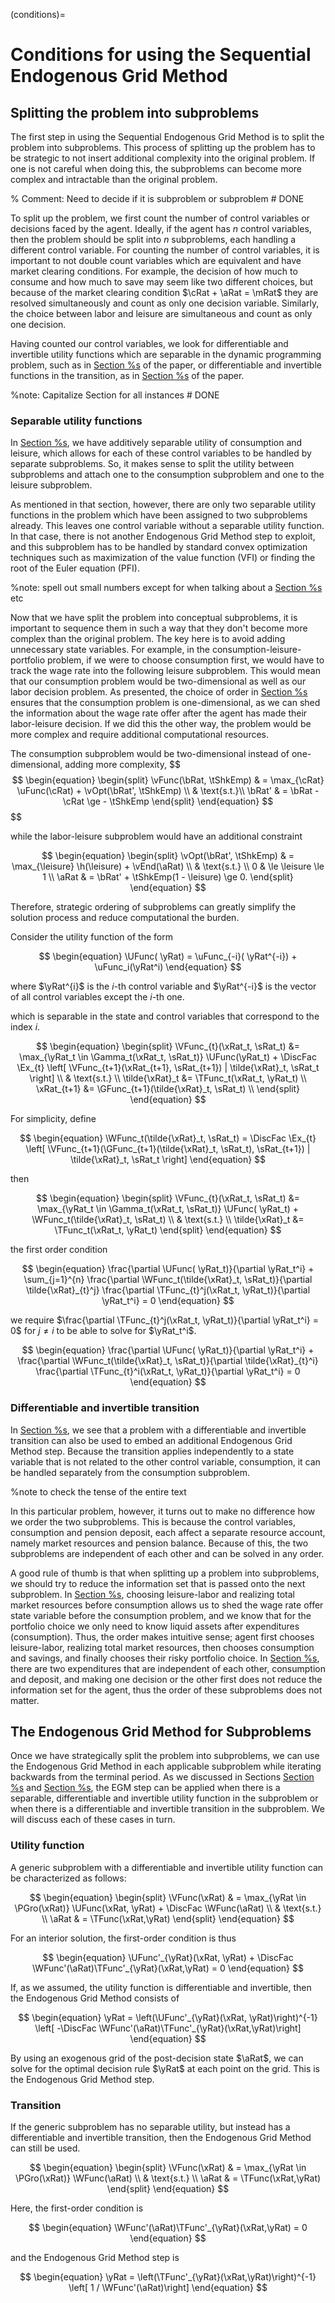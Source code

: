 (conditions)=

# Conditions for using the Sequential Endogenous Grid Method

## Splitting the problem into subproblems

The first step in using the Sequential Endogenous Grid Method is to split the problem into subproblems. This process of splitting up the problem has to be strategic to not insert additional complexity into the original problem. If one is not careful when doing this, the subproblems can become more complex and intractable than the original problem.

% Comment: Need to decide if it is subproblem or subproblem # DONE

To split up the problem, we first count the number of control variables or decisions faced by the agent. Ideally, if the agent has $n$ control variables, then the problem should be split into $n$ subproblems, each handling a different control variable. For counting the number of control variables, it is important to not double count variables which are equivalent and have market clearing conditions. For example, the decision of how much to consume and how much to save may seem like two different choices, but because of the market clearing condition $\cRat + \aRat = \mRat$ they are resolved simultaneously and count as only one decision variable. Similarly, the choice between labor and leisure are simultaneous and count as only one decision.

Having counted our control variables, we look for differentiable and invertible utility functions which are separable in the dynamic programming problem, such as in [Section %s](#method) of the paper, or differentiable and invertible functions in the transition, as in [Section %s](#multdim) of the paper.

%note: Capitalize Section for all instances # DONE

### Separable utility functions

In [Section %s](#method), we have additively separable utility of consumption and leisure, which allows for each of these control variables to be handled by separate subproblems. So, it makes sense to split the utility between subproblems and attach one to the consumption subproblem and one to the leisure subproblem.

As mentioned in that section, however, there are only two separable utility functions in the problem which have been assigned to two subproblems already. This leaves one control variable without a separable utility function. In that case, there is not another Endogenous Grid Method step to exploit, and this subproblem has to be handled by standard convex optimization techniques such as maximization of the value function (VFI) or finding the root of the Euler equation (PFI).

%note: spell out small numbers except for when talking about a [Section %s](#multdim) etc

Now that we have split the problem into conceptual subproblems, it is important to sequence them in such a way that they don't become more complex than the original problem. The key here is to avoid adding unnecessary state variables. For example, in the consumption-leisure-portfolio problem, if we were to choose consumption first, we would have to track the wage rate into the following leisure subproblem. This would mean that our consumption problem would be two-dimensional as well as our labor decision problem. As presented, the choice of order in [Section %s](#method) ensures that the consumption problem is one-dimensional, as we can shed the information about the wage rate offer after the agent has made their labor-leisure decision. If we did this the other way, the problem would be more complex and require additional computational resources.

The consumption subproblem would be two-dimensional instead of one-dimensional, adding more complexity,
\$$
$$
\begin{equation}
\begin{split}
\vFunc(\bRat, \tShkEmp) & = \max_{\cRat} \uFunc(\cRat) + \vOpt(\bRat', \tShkEmp) \\
& \text{s.t.}\\
\bRat' & = \bRat - \cRat \ge - \tShkEmp
\end{split}
\end{equation}
$$
$\$

while the labor-leisure subproblem would have an additional constraint

$$
\begin{equation}
    \begin{split}
        \vOpt(\bRat', \tShkEmp) & = \max_{\leisure} \h(\leisure) + \vEnd(\aRat) \\
        & \text{s.t.} \\
        0 & \le \leisure \le 1 \\
        \aRat & = \bRat' + \tShkEmp(1 - \leisure) \ge 0.
    \end{split}
\end{equation}
$$

Therefore, strategic ordering of subproblems can greatly simplify the solution process and reduce computational the burden.

Consider the utility function of the form

$$
\begin{equation}
    \UFunc( \yRat) = \uFunc_{-i}( \yRat^{-i}) + \uFunc_i(\yRat^i)
\end{equation}
$$

where $\yRat^{i}$ is the $i$-th control variable and $\yRat^{-i}$ is the vector of all control variables except the $i$-th one.

which is separable in the state and control variables that correspond to the index $i$.

$$
\begin{equation}
    \begin{split}
    \VFunc_{t}(\xRat_t, \sRat_t) &= \max_{\yRat_t \in \Gamma_t(\xRat_t, \sRat_t)} \UFunc(\yRat_t)  + \DiscFac \Ex_{t} \left[ \VFunc_{t+1}(\xRat_{t+1}, \sRat_{t+1}) | \tilde{\xRat}_t,  \sRat_t \right] \\
    & \text{s.t.} \\
    \tilde{\xRat}_t &= \TFunc_t(\xRat_t, \yRat_t) \\
    \xRat_{t+1} &= \GFunc_{t+1}(\tilde{\xRat}_t, \sRat_t) \\
    \end{split}
\end{equation}
$$

For simplicity, define

$$
\begin{equation}
    \WFunc_t(\tilde{\xRat}_t, \sRat_t) = \DiscFac \Ex_{t} \left[ \VFunc_{t+1}(\GFunc_{t+1}(\tilde{\xRat}_t, \sRat_t), \sRat_{t+1}) | \tilde{\xRat}_t, \sRat_t \right]
\end{equation}
$$

then

$$
\begin{equation}
    \begin{split}
    \VFunc_{t}(\xRat_t, \sRat_t) &= \max_{\yRat_t \in \Gamma_t(\xRat_t, \sRat_t)} \UFunc( \yRat_t)  +  \WFunc_t(\tilde{\xRat}_t, \sRat_t) \\
    & \text{s.t.} \\
    \tilde{\xRat}_t &= \TFunc_t(\xRat_t, \yRat_t)
    \end{split}
\end{equation}
$$

the first order condition

$$
\begin{equation}
    \frac{\partial \UFunc( \yRat_t)}{\partial \yRat_t^i}  +  \sum_{j=1}^{n} \frac{\partial \WFunc_t(\tilde{\xRat}_t, \sRat_t)}{\partial \tilde{\xRat}_{t}^j} \frac{\partial \TFunc_{t}^j(\xRat_t, \yRat_t)}{\partial \yRat_t^i} = 0
\end{equation}
$$

we require $\frac{\partial \TFunc_{t}^j(\xRat_t, \yRat_t)}{\partial \yRat_t^i} = 0$ for $j \neq i$ to be able to solve for $\yRat_t^i$.

$$
\begin{equation}
    \frac{\partial \UFunc( \yRat_t)}{\partial \yRat_t^i}  +   \frac{\partial \WFunc_t(\tilde{\xRat}_t, \sRat_t)}{\partial \tilde{\xRat}_{t}^i} \frac{\partial \TFunc_{t}^i(\xRat_t, \yRat_t)}{\partial \yRat_t^i} = 0
\end{equation}
$$

### Differentiable and invertible transition

In [Section %s](#multdim), we see that a problem with a differentiable and invertible transition can also be used to embed an additional Endogenous Grid Method step. Because the transition applies independently to a state variable that is not related to the other control variable, consumption, it can be handled separately from the consumption subproblem.

%note to check the tense of the entire text

In this particular problem, however, it turns out to make no difference how we order the two subproblems. This is because the control variables, consumption and pension deposit, each affect a separate resource account, namely market resources and pension balance. Because of this, the two subproblems are independent of each other and can be solved in any order.

A good rule of thumb is that when splitting up a problem into subproblems, we should try to reduce the information set that is passed onto the next subproblem. In [Section %s](#method), choosing leisure-labor and realizing total market resources before consumption allows us to shed the wage rate offer state variable before the consumption problem, and we know that for the portfolio choice we only need to know liquid assets after expenditures (consumption). Thus, the order makes intuitive sense; agent first chooses leisure-labor, realizing total market resources, then chooses consumption and savings, and finally chooses their risky portfolio choice. In [Section %s](#multdim), there are two expenditures that are independent of each other, consumption and deposit, and making one decision or the other first does not reduce the information set for the agent, thus the order of these subproblems does not matter.

## The Endogenous Grid Method for Subproblems

Once we have strategically split the problem into subproblems, we can use the Endogenous Grid Method in each applicable subproblem while iterating backwards from the terminal period. As we discussed in Sections [Section %s](#method) and [Section %s](#multdim), the EGM step can be applied when there is a separable, differentiable and invertible utility function in the subproblem or when there is a differentiable and invertible transition in the subproblem. We will discuss each of these cases in turn.

### Utility function

A generic subproblem with a differentiable and invertible utility function can be characterized as follows:

$$
\begin{equation}
    \begin{split}
        \VFunc(\xRat) & = \max_{\yRat \in \PGro(\xRat)} \UFunc(\xRat, \yRat) + \DiscFac \WFunc(\aRat) \\
        & \text{s.t.} \\
        \aRat & = \TFunc(\xRat,\yRat)
    \end{split}
\end{equation}
$$

For an interior solution, the first-order condition is thus

$$
\begin{equation}
    \UFunc'_{\yRat}(\xRat, \yRat) + \DiscFac \WFunc'(\aRat)\TFunc'_{\yRat}(\xRat,\yRat) = 0
\end{equation}
$$

If, as we assumed, the utility function is differentiable and invertible, then the Endogenous Grid Method consists of

$$
\begin{equation}
    \yRat = \left(\UFunc'_{\yRat}(\xRat, \yRat)\right)^{-1}
    \left[ -\DiscFac \WFunc'(\aRat)\TFunc'_{\yRat}(\xRat,\yRat)\right]
\end{equation}
$$

By using an exogenous grid of the post-decision state $\aRat$, we can solve for the optimal decision rule $\yRat$ at each point on the grid. This is the Endogenous Grid Method step.

### Transition

If the generic subproblem has no separable utility, but instead has a differentiable and invertible transition, then the Endogenous Grid Method can still be used.

$$
\begin{equation}
    \begin{split}
        \VFunc(\xRat) & = \max_{\yRat \in \PGro(\xRat)} \WFunc(\aRat) \\
        & \text{s.t.} \\
        \aRat & = \TFunc(\xRat,\yRat)
    \end{split}
\end{equation}
$$

Here, the first-order condition is

$$
\begin{equation}
    \WFunc'(\aRat)\TFunc'_{\yRat}(\xRat,\yRat)  = 0
\end{equation}
$$

and the Endogenous Grid Method step is

$$
\begin{equation}
    \yRat = \left(\TFunc'_{\yRat}(\xRat,\yRat)\right)^{-1} \left[ 1 / \WFunc'(\aRat)\right]
\end{equation}
$$
